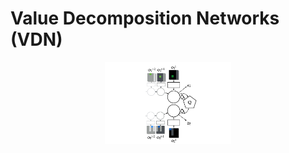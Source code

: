 # Value Decomposition Networks (VDN)

<p style="text-align:center;">
<img src="../../../../docs/images/vdn.png" width="40%">
</p>